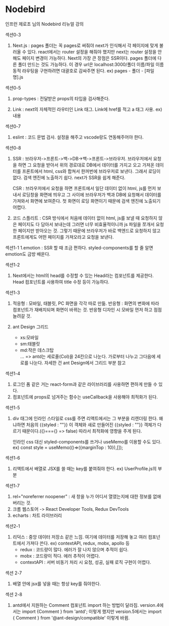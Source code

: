 # Nodebird

인프런 제로초 님의 Nodebird 리뉴얼 강의

섹션0-3

1. Next.js
   : pages 폴더는 꼭 pages로 써줘야 next가 인식해서 각 페이지에 맞게 불러올 수 있다.
   react에서는 router 설정을 해줘야 했지만 next는 router 설정을 안 해도 페이지 변경이 가능하다.
   Next의 가장 큰 장점은 SSR이다.
   pages 폴더에 다른 폴더 만드는 것도 가능하다. 이 경우 url은 localhost:3000/폴더 이름/파일 이름
   동적 라우팅을 구현하려면 대괄호로 감싸주면 된다. ex) pages - 폴더 - [파일명].js

섹션0-5

1. prop-types
   : 전달받은 props의 타입을 검사해준다.

2. Link
   : next의 자체적인 라우터인 Link 태그.
   Link에 href를 적고 a 태그 사용.
   ex) <Link href=""><a>내용</a></Link>

섹션0-7

1. eslint
   : 코드 문법 검사.
   설정을 해주고 vscode랑도 연동해주어야 한다.

섹션0-8

1. SSR
   : 브라우저->프론트->백->DB->백->프론트->브라우저.
   브라우저에서 요청을 하면 그 요청을 받아서 위의 경로대로 DB에서 데이터를 가지고 오고 가져온 데이터를 프론트에서 html, css와 합쳐서 한꺼번에 브라우저로 보낸다.
   그래서 로딩이 없다.
   검색 엔진에 노출하기 쉽다.
   next가 SSR을 쉽게 해준다.

   CSR
   : 브라우저에서 요청을 하면 프론트에서 일단 데이터 없이 html, js를 먼저 보내서 로딩창을 화면에 띄우고 그 사이에 브라우저가 백과 DB에 요청해서 데이터를 가져와서 화면에 보여준다.
   첫 화면이 로딩 화면이기 때문에 검색 엔진에 노출되기 어렵다.

2. 코드 스플리트
   : CSR 방식에서 처음에 데이터 없이 html, js를 보낼 때 요청하지 않은 페이지도 다 담아서 보내는데 그러면 너무 비효율적이니까 js 파일을 쪼개서 요청한 페이지만 받아오는 것.
   그렇기 때문에 브라우저가 바로 백엔드로 요청하지 않고 프론트에게도 어떤 페이지를 가져오라고 요청을 보낸다.

섹션1-1
1.emotion
: SSR 할 때 조금 편하다.
styled-components를 할 줄 알면 emotion도 금방 배운다.

섹션1-2

1. Next에서는 html의 head를 수정할 수 있는 Head라는 컴포넌트를 제공한다.
   Head 컴포넌트를 사용하여 title 수정 등이 가능하다.

섹션1-3

1. 적응형 : 모바일, 태블릿, PC 화면을 각각 따로 만듦.
   반응형 : 화면의 변화에 따라 컴포넌트가 재배치되며 화면이 바뀌는 것.
   반응형 디자인 시 모바일 먼저 하고 점점 늘려갈 것.

2. ant Design 그리드
   - xs:모바일
   - sm:태블릿
   - md:작은 데스크탑  
     ...
     => antd는 세로줄(Col)을 24칸으로 나눈다.
     가로부터 나누고 그다음에 세로를 나눈다.
     자세한 건 ant Design에서 그리드 부분 참고

섹션1-4

1. 로그인 폼 같은 거는 react-form과 같은 라이브러리를 사용하면 편하게 만들 수 있다.
2. 컴포넌트에 props로 넘겨주는 함수는 useCallback을 사용해야 최적화가 된다.

섹션1-5

1. div 태그에 인라인 스타일로 css를 주면 리액트에서는 그 부분을 리렌더링 한다.
   왜냐하면 처음의 {{styled : ""}} 이 객체와 새로 만들어진 {{styled : ""}} 객체가 다르기 때문이다.({}==={} => false)
   따라서 최적화에 영향을 주게 된다.

   인라인 css 대신 styled-components를 쓰거나 useMemo를 이용할 수도 있다.
   ex) const style = useMemo(()=>({marginTop : 10}),[]);
   <div style={style}></div>

섹션1-6

1. 리액트에서 배열로 JSX를 쓸 때는 key를 붙여줘야 한다.
   ex) UserProfile.js의 <Card actions=[]> 부분

섹션1-7

1. rel="noreferrer noopener" : 새 창을 누가 어디서 열였는지에 대한 정보를 없애버리는 것.
2. 크롬 웹스토어 -> React Developer Tools, Redux DevTools
3. echarts : 차트 라이브러리

섹션2-1

1. 리덕스 : 중앙 데이터 저장소 같은 느낌.
   여기에 데이터를 저장해 놓고 여러 컴포넌트에서 가져다 쓴다.
   ex) contextAPI, redux, mobx, apollo 등
   - redux : 코드량이 많다.
     에러가 잘 나지 않으며 추적이 쉽다.
   - mobx : 코드량이 적다.
     에러 추적이 어렵다.
   - contextAPI : 서버 비동기 처리 시 요청, 성공, 실패 로직 구현이 어렵다.

섹션 2-7

1. 배열 안에 jsx를 넣을 때는 항상 key를 줘야한다.

섹션 2-8

1. antd에서 지원하는 Comment 컴포넌트 import 하는 방법이 달라짐.
   version.4에서는 import {Comment } from 'antd'; 이렇게 했지만
   version.5에서는 import { Comment } from '@ant-design/compatible' 이렇게 바뀜.
